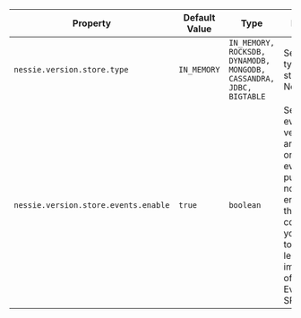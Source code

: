 | Property | Default Value | Type | Description |
|----------|---------------|------|-------------|
| `nessie.version.store.type` | `IN_MEMORY` | `IN_MEMORY, ROCKSDB, DYNAMODB, MONGODB, CASSANDRA, JDBC, BIGTABLE` | Sets which type of version store to use by Nessie.  |
| `nessie.version.store.events.enable` | `true` | `boolean` | Sets whether events for the version-store are enabled. In order for events to be published,  it's not enough to enable them in the configuration; you also need to provide at least one  implementation of Nessie's EventListener SPI.  |
